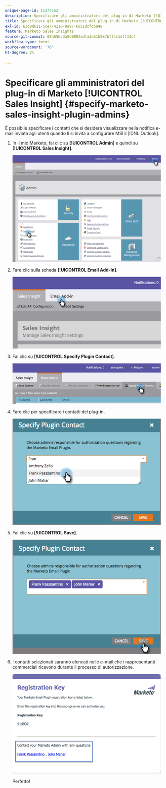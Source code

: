 ```yaml
---
unique-page-id: 11377552
description: Specificare gli amministratori del plug-in di Marketo [!UICONTROL Sales Insight] - Documentazione di Marketo - Documentazione del prodotto
title: Specificare gli amministratori del plug-in di Marketo [!UICONTROL Sales Insight]
exl-id: 63d8d611-5ce7-4216-9e97-6051dcfcb948
feature: Marketo Sales Insights
source-git-commit: 09a656c3a0d0002edfa1a61b987bff4c1dff33cf
workflow-type: tm+mt
source-wordcount: '76'
ht-degree: 2%

---
```


# Specificare gli amministratori del plug-in di Marketo [!UICONTROL Sales Insight] {#specify-marketo-sales-insight-plugin-admins}

È possibile specificare i contatti che si desidera visualizzare nella notifica e-mail inviata agli utenti quando li si invita a configurare MSI il [!DNL Outlook].

1. In Il mio Marketo, fai clic su **[!UICONTROL Admin]** e quindi su **[!UICONTROL Sales Insight]**.

   ![](assets/image2016-7-25-14-3a12-3a59.png)

1. Fare clic sulla scheda **[!UICONTROL Email Add-In]**.

   ![](assets/image2016-7-25-14-3a2-3a53.png)

1. Fai clic su **[!UICONTROL Specify Plugin Contact]**.

   ![](assets/image2016-7-25-14-3a7-3a27.png)

1. Fare clic per specificare i contatti del plug-in.

   ![](assets/image2016-8-25-11-3a21-3a38.png)

1. Fai clic su **[!UICONTROL Save]**.

   ![](assets/image2016-8-25-11-3a17-3a7.png)

1. I contatti selezionati saranno elencati nelle e-mail che i rappresentanti commerciali ricevono durante il processo di autorizzazione.

   ![](assets/image2016-8-25-11-3a33-3a33.png)

   Perfetto!
